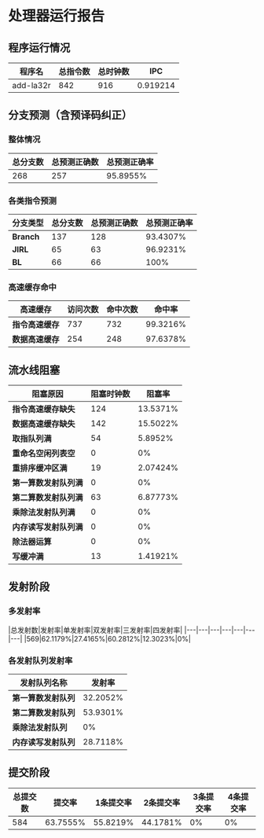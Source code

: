 # 处理器运行报告
## 程序运行情况
|程序名|总指令数|总时钟数|IPC|
|---|---|---|---|
|add-la32r|842|916|0.919214|

## 分支预测（含预译码纠正）
### 整体情况
|总分支数|总预测正确数|总预测正确率|
|---|---|---|
|268|257|95.8955%|

### 各类指令预测
|分支类型|总分支数|总预测正确数|总预测正确率|
|---|---|---|---|
|**Branch**| 137 | 128 | 93.4307%|
|**JIRL**| 65 | 63 | 96.9231%|
|**BL**| 66 | 66 | 100%|

### 高速缓存命中
|高速缓存|访问次数|命中次数|命中率|
|---|---|---|---|
|**指令高速缓存**| 737 | 732 | 99.3216%|
|**数据高速缓存**| 254 | 248 | 97.6378%|
## 流水线阻塞
|阻塞原因|阻塞时钟数|阻塞率|
|---|---|---|
|**指令高速缓存缺失**| 124 | 13.5371%|
|**数据高速缓存缺失**| 142 | 15.5022%|
|**取指队列满**| 54 | 5.8952%|
|**重命名空闲列表空**|0 | 0%|
|**重排序缓冲区满**|19 | 2.07424%|
|**第一算数发射队列满**|0 | 0%|
|**第二算数发射队列满**|63 | 6.87773%|
|**乘除法发射队列满**|0 | 0%|
|**内存读写发射队列满**|0 | 0%|
|**除法器运算**|0 | 0%|
|**写缓冲满**|13 | 1.41921%|

## 发射阶段
### 多发射率
|总发射数|发射率|单发射率|双发射率|三发射率|四发射率|
|---|---|---|---|---|---|---|
|569|62.1179%|27.4165%|60.2812%|12.3023%|0%|

### 各发射队列发射率
|发射队列名称|发射率|
|---|---|
|**第一算数发射队列**|32.2052%|
|**第二算数发射队列**|53.9301%|
|**乘除法发射队列**|0%|
|**内存读写发射队列**|28.7118%|

## 提交阶段
|总提交数|提交率|1条提交率|2条提交率|3条提交率|4条提交率|
|---|---|---|---|---|---|
|584|63.7555%|55.8219%|44.1781%|0%|0%|

